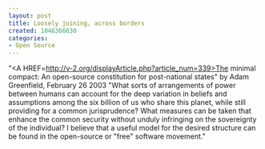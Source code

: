 ```yaml
--- 
layout: post
title: Loosely joining, across borders
created: 1046366630
categories: 
- Open Source
---
```

"<A HREF=http://v-2.org/displayArticle.php?article_num=339>The minimal compact: An open-source constitution for post-national states</A>"
by Adam Greenfield, February 26 2003
"What sorts of arrangements of power between humans can account for the deep variation in beliefs and assumptions among the six billion of us who share this planet, while still providing for a common jurisprudence? What measures can be taken that enhance the common security without unduly infringing on the sovereignty of the individual? I believe that a useful model for the desired structure can be found in the open-source or "free" software movement."

